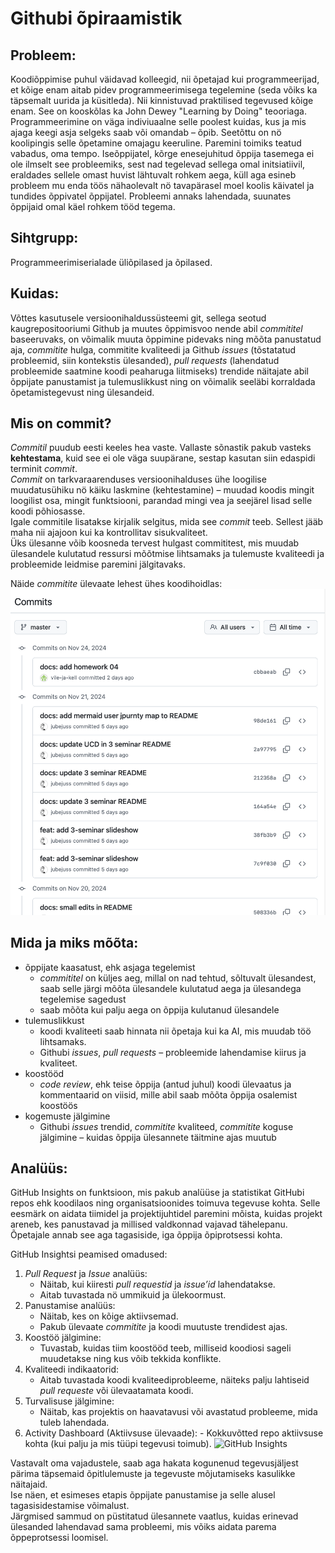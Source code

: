 # Githubi õpiraamistik

## Probleem:
Koodiõppimise puhul väidavad kolleegid, nii õpetajad kui programmeerijad, et kõige enam aitab pidev programmeerimisega tegelemine (seda võiks ka täpsemalt uurida ja küsitleda). Nii kinnistuvad praktilised tegevused kõige enam. See on kooskõlas ka John Dewey "Learning by Doing" teooriaga.
Programmeerimine on väga indiviuaalne selle poolest kuidas, kus ja mis ajaga keegi asja selgeks saab või omandab – õpib. Seetõttu on nö koolipingis selle õpetamine omajagu keeruline. Paremini toimiks teatud vabadus, oma tempo.
Iseõppijatel, kõrge enesejuhitud õppija tasemega ei ole ilmselt see probleemiks, sest nad tegelevad sellega omal initsiatiivil, eraldades sellele omast huvist lähtuvalt rohkem aega, küll aga esineb probleem mu enda töös nähaolevalt nö tavapärasel moel koolis käivatel ja tundides õppivatel õppijatel.
Probleemi annaks lahendada, suunates õppijaid omal käel rohkem tööd tegema.

## Sihtgrupp:
Programmeerimiserialade üliõpilased ja õpilased.

## Kuidas:
Võttes kasutusele versioonihaldussüsteemi git, sellega seotud kaugrepositooriumi Github ja muutes õppimisvoo nende abil *commititel* baseeruvaks, on võimalik muuta õppimine pidevaks ning mõõta panustatud aja, *commitite* hulga, commitite kvaliteedi ja Github *issues*  (tõstatatud probleemid, siin kontekstis ülesanded), *pull requests* (lahendatud probleemide saatmine koodi peaharuga liitmiseks) trendide näitajate abil õppijate panustamist ja tulemuslikkust ning on võimalik seeläbi korraldada õpetamistegevust ning ülesandeid.

## Mis on commit?
*Commitil* puudub eesti keeles hea vaste. Vallaste sõnastik pakub vasteks **kehtestama**, kuid see ei ole väga suupärane, sestap kasutan siin edaspidi terminit *commit*.  
*Commit* on tarkvaraarenduses versioonihalduses ühe loogilise muudatusühiku nö käiku laskmine (kehtestamine) – muudad koodis mingit loogilist osa, mingit funktsiooni, parandad mingi vea ja seejärel lisad selle koodi põhiosasse.  
Igale commitile lisatakse kirjalik selgitus, mida see *commit* teeb. Sellest jääb maha nii ajajoon kui ka kontrollitav sisukvaliteet.  
Üks ülesanne võib koosneda tervest hulgast commititest, mis muudab ülesandele kulutatud ressursi mõõtmise lihtsamaks ja tulemuste kvaliteedi ja probleemide leidmise paremini jälgitavaks.

Näide *commitite* ülevaate lehest ühes koodihoidlas:
![Commitite ülevaade](./img/commits.png)

## Mida ja miks mõõta:
- õppijate kaasatust, ehk asjaga tegelemist
    - *commititel* on küljes aeg, millal on nad tehtud, sõltuvalt ülesandest, saab selle järgi mõõta ülesandele kulutatud aega ja ülesandega tegelemise sagedust
    - saab mõõta kui palju aega on õppija kulutanud ülesandele
- tulemuslikkust
    - koodi kvaliteeti saab hinnata nii õpetaja kui ka AI, mis muudab töö lihtsamaks.
    - Githubi *issues*, *pull requests* – probleemide lahendamise kiirus ja kvaliteet. 
- koostööd
    - *code review*, ehk teise õppija (antud juhul) koodi ülevaatus ja kommentaarid on viisid, mille abil saab mõõta õppija osalemist koostöös
- kogemuste jälgimine
    - Githubi *issues* trendid, *commitite* kvaliteed, *commitite* koguse jälgimine – kuidas õppija ülesannete täitmine ajas muutub

## Analüüs:
GitHub Insights on funktsioon, mis pakub analüüse ja statistikat GitHubi repos ehk koodilaos ning organisatsioonides toimuva tegevuse kohta. Selle eesmärk on aidata tiimidel ja projektijuhtidel paremini mõista, kuidas projekt areneb, kes panustavad ja millised valdkonnad vajavad tähelepanu. Õpetajale annab see aga tagasiside, iga õppija õpiprotsessi kohta.

GitHub Insightsi peamised omadused:

1.	*Pull Request* ja *Issue* analüüs:
    - Näitab, kui kiiresti *pull requestid* ja *issue’id* lahendatakse.
    - Aitab tuvastada nö ummikuid ja ülekoormust.
2.	Panustamise analüüs:
    - Näitab, kes on kõige aktiivsemad.
    - Pakub ülevaate *commitite* ja koodi muutuste trendidest ajas.
3.	Koostöö jälgimine:
    - Tuvastab, kuidas tiim koostööd teeb, milliseid koodiosi sageli muudetakse ning kus võib tekkida konflikte.
4.	Kvaliteedi indikaatorid:
    - Aitab tuvastada koodi kvaliteediprobleeme, näiteks palju lahtiseid *pull requeste* või ülevaatamata koodi.
5.	Turvalisuse jälgimine:
    - Näitab, kas projektis on haavatavusi või avastatud probleeme, mida tuleb lahendada.
6.	Activity Dashboard (Aktiivsuse ülevaade):
        - Kokkuvõtted repo aktiivsuse kohta (kui palju ja mis tüüpi tegevusi toimub).
![GitHub Insights](https://docs.github.com/assets/cb-68418/mw-1440/images/help/issues/burnup-example.webp)

Vastavalt oma vajadustele, saab aga hakata kogunenud tegevusjäljest pärima täpsemaid õpitlulemuste ja tegevuste mõjutamiseks kasulikke näitajaid.  
Ise näen, et esimeses etapis õppijate panustamise ja selle alusel tagasisidestamise võimalust.  
Järgmised sammud on püstitatud ülesannete vaatlus, kuidas erinevad ülesanded lahendavad sama probleemi, mis võiks aidata parema õppeprotsessi loomisel.